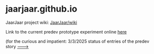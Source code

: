 # jaarjaar.github.io

JaarJaar project wiki: [JaarJaar/wiki](https://github.com/Frederic-jyrg/Frederic-jyrg.github.io/wiki)

Link to the current predev prototype experiment online [here](https://haka.pythonanywhere.com/)

(for the curious and impatient: 3/3/2025 status of entries of the predev story [--->](https://github.com/Frederic-jyrg/Frederic-jyrg.github.io/blob/main/story-36.txt)

